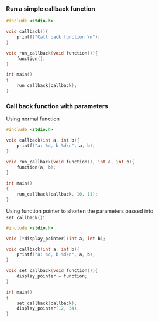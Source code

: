 ### Run a simple callback function

```c
#include <stdio.h>

void callback(){
	printf("Call back function \n");
}

void run_callback(void function()){
	function();
}

int main()
{  
    run_callback(callback);
}
```
### Call back function with parameters

Using normal function

```c
#include <stdio.h>

void callback(int a, int b){
	printf("a: %d, b %d\n", a, b);
}

void run_callback(void function(), int a, int b){
	function(a, b);
}

int main()
{  
    run_callback(callback, 10, 11);
}
```

Using function pointer to shorten the parameters passed into ``set_callback()``:

```c
#include <stdio.h>

void (*display_pointer)(int a, int b);

void callback(int a, int b){
	printf("a: %d, b %d\n", a, b);
}

void set_callback(void function()){
    display_pointer = function;
}

int main()
{  
    set_callback(callback);
    display_pointer(12, 34);
}
```
